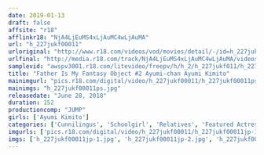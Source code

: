 ```yaml
---
date: 2019-01-13
draft: false
affsite: "r18"
afflinkr18: "NjA4LjEuMS4xLjAuMC4wLjAuMA"
url: "h_227jukf00011"
urloriginal: "http://www.r18.com/videos/vod/movies/detail/-/id=h_227jukf00011"
urlfinal: "http://media.r18.com/track/NjA4LjEuMS4xLjAuMC4wLjAuMA/videos/vod/movies/detail/-/id=h_227jukf00011"
samplevid: "awspv3001.r18.com/litevideo/freepv/h/h_2/h_227jukf011/h_227jukf011_dmb_w.mp4"
title: "Father Is My Fantasy Object #2 Ayumi-chan Ayumi Kimito"
mainimgurl: "pics.r18.com/digital/video/h_227jukf00011/h_227jukf00011ps.jpg"
mainimgs: "h_227jukf00011ps.jpg"
releasedate: "June 28, 2018"
duration: 152
productioncomp: "JUMP"
girls: ['Ayumi Kimito']
categories: ['Cunnilingus', 'Schoolgirl', 'Relatives', 'Featured Actress', 'Creampie', 'Hi-Def']
imgurls: ['pics.r18.com/digital/video/h_227jukf00011/h_227jukf00011jp-1.jpg', 'pics.r18.com/digital/video/h_227jukf00011/h_227jukf00011jp-2.jpg', 'pics.r18.com/digital/video/h_227jukf00011/h_227jukf00011jp-3.jpg', 'pics.r18.com/digital/video/h_227jukf00011/h_227jukf00011jp-4.jpg', 'pics.r18.com/digital/video/h_227jukf00011/h_227jukf00011jp-5.jpg', 'pics.r18.com/digital/video/h_227jukf00011/h_227jukf00011jp-6.jpg', 'pics.r18.com/digital/video/h_227jukf00011/h_227jukf00011jp-7.jpg', 'pics.r18.com/digital/video/h_227jukf00011/h_227jukf00011jp-8.jpg', 'pics.r18.com/digital/video/h_227jukf00011/h_227jukf00011jp-9.jpg', 'pics.r18.com/digital/video/h_227jukf00011/h_227jukf00011jp-10.jpg', 'pics.r18.com/digital/video/h_227jukf00011/h_227jukf00011jp-11.jpg', 'pics.r18.com/digital/video/h_227jukf00011/h_227jukf00011jp-12.jpg', 'pics.r18.com/digital/video/h_227jukf00011/h_227jukf00011jp-13.jpg', 'pics.r18.com/digital/video/h_227jukf00011/h_227jukf00011jp-14.jpg', 'pics.r18.com/digital/video/h_227jukf00011/h_227jukf00011jp-15.jpg', 'pics.r18.com/digital/video/h_227jukf00011/h_227jukf00011jp-16.jpg', 'pics.r18.com/digital/video/h_227jukf00011/h_227jukf00011jp-17.jpg', 'pics.r18.com/digital/video/h_227jukf00011/h_227jukf00011jp-18.jpg', 'pics.r18.com/digital/video/h_227jukf00011/h_227jukf00011jp-19.jpg', 'pics.r18.com/digital/video/h_227jukf00011/h_227jukf00011jp-20.jpg']
imgs: ['h_227jukf00011jp-1.jpg', 'h_227jukf00011jp-2.jpg', 'h_227jukf00011jp-3.jpg', 'h_227jukf00011jp-4.jpg', 'h_227jukf00011jp-5.jpg', 'h_227jukf00011jp-6.jpg', 'h_227jukf00011jp-7.jpg', 'h_227jukf00011jp-8.jpg', 'h_227jukf00011jp-9.jpg', 'h_227jukf00011jp-10.jpg', 'h_227jukf00011jp-11.jpg', 'h_227jukf00011jp-12.jpg', 'h_227jukf00011jp-13.jpg', 'h_227jukf00011jp-14.jpg', 'h_227jukf00011jp-15.jpg', 'h_227jukf00011jp-16.jpg', 'h_227jukf00011jp-17.jpg', 'h_227jukf00011jp-18.jpg', 'h_227jukf00011jp-19.jpg', 'h_227jukf00011jp-20.jpg']
---
```

